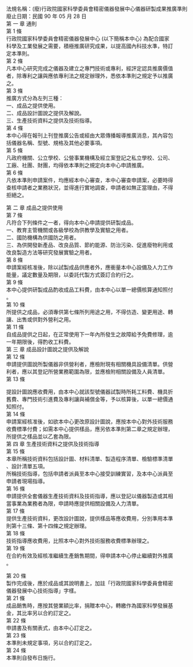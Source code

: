 法規名稱：(廢)行政院國家科學委員會精密儀器發展中心儀器研製成果推廣準則  
廢止日期：民國 90 年 05 月 28 日  
第 一 章 通則  
第 1 條  
行政院國家科學委員會精密儀器發展中心 (以下簡稱本中心) 為配合國家  
科學及工業發展之需要，積極推廣研究成果，以提高國內科技水準，特訂  
定本準則。  
第 2 條  
凡本中心研究完成之儀器及建立之專門技術或專利，經評定認具推廣價值  
者，除專利之讓與應依專利法之規定辦理外，悉依本準則之規定予以推廣  
之。  
第 3 條  
推廣方式分為左列三種：  
一、成品之提供使用。  
二、成品設計圖說之提供及解說。  
三、生產技術資料之提供及技術指導。  
第 4 條  
本中心得在報刊上刊登推廣公告或經由大眾傳播報導推廣消息，其內容包  
括儀器名稱、型號、規格及其他必要事項。  
第 5 條  
凡政府機關、公立學校、公營事業機構及經立案登記之私立學校、公司、  
工廠、社團、財團，均得依本準則之規定向本中心申請推廣。  
第 6 條  
凡依本準則申請案件，均應經本中心審查，本中心審查申請案，必要時得  
查核申請者之業務狀況，並得進行實地調查，申請者如無正當理由，不得  
拒絕之。  


第 二 章 成品之提供使用  
第 7 條  
凡符合下列條件之一者，得向本中心申請提供研製成品。  
一、教育主管機關或各級學校為供教學及實驗之用者。  
二、國防機構為供國防之用者。  
三、為供開發新產品、改良品質、節約能源、防治污染、促進廢物利用或  
改良製造方法等研究發展實驗之用者。  
第 8 條  
申請案經核准後，除以試製成品供應者外，應衝量本中心設備及人力工作  
能量，議定數量及期限，以委託代製方式簽訂合約行之。  
第 9 條  
本中心提供研製成品酌收成品工料費，由本中心以單一總價核算通知照付  
。  
第 10 條  
所提供之成品，必須專供第七條所列用途之用，不得仿造、變更用途、轉  
讓、出售或供對外營利之用。  
第 11 條  
自成品提供之日起，在正常使用下一年內所發生之故障給予免費修理，逾  
一年期限後，得酌收工料費。  
第 三 章 成品設計圖說之提供及解說  
第 12 條  
申請提供圖說所製儀器非供營利者，應檢附現有相關機具設備清單。供營  
利者，應以其登記所營業務範圍為限，並應檢附相關設備及人員清單。  
第 13 條  


提設計圖說應收費用，由本中心就該型號儀器試製時所耗工料費、機具折  
舊費、專門技術引進費及專利讓與補償金等，予以核算後，以單一總價通  
知照付。  
第 14 條  
申請案經核准後，如欲本中心更改原設計圖說，應按本中心對外技術服務  
收費標準付費；如需本中心提供樣品，應另依本準則第二章之規定辦理，  
所提供之樣品並以乙套為限。  
第 四 章 生產技術資料之提供及技術指導  
第 15 條  
本章所稱技術資料包括設計圖、材料清單、製造程序清單、檢驗標準清單  
、設計清單五項。  
所稱技術指導，包括申請者派員至本中心接受訓練實習，及本中心派員至  
申請者現場指導。  
第 16 條  
申請提供全套儀器生產技術資料及技術指導，應以登記以儀器製造或其相  
當事業為業務者為限，申請時應提供相關設備及人力清單。  
第 17 條  
提供生產技術資料，更改設計圖說，提供樣品等應收費用，分別準用本準  
則第十三條、第十四條之規定辦理。  
第 18 條  
技術指導應收費用，比照本中心對外技術服務收費標準辦理之。  
第 19 條  
在合約有效及經核准繼續生產銷售期間，得申請本中心停止繼續對外推廣  
。  


第 20 條  
製作完成後，應於成品或其說明書上，加註「行政院國家科學委員會精密  
儀器發展中心技術指導」字樣。  
第 21 條  
成品銷售時，應按其營業額比率，捐贈本中心，轉繳作為國家科學發展基  
金，其比率另以合約訂定之。  
第 22 條  
申請書及有關表式，由本中心訂定之。  
第 23 條  
本準則未規定事項，另以合約訂定之。  
第 24 條  
本準則自發布日施行。  


